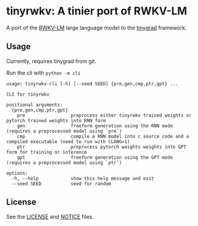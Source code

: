 # tinyrwkv: A tinier port of RWKV-LM

A port of the [RWKV-LM](https://github.com/BlinkDL/RWKV-LM) large language model to the [tinygrad](https://tinygrad.org/) framework.

## Usage

Currently, requires tinygrad from git.

Run the cli with `python -m cli`

```
usage: tinyrwkv-cli [-h] [--seed SEED] {pre,gen,cmp,ptr,gpt} ...

CLI for tinyrwkv

positional arguments:
  {pre,gen,cmp,ptr,gpt}
    pre                 preprocess either tinyrwkv trained weights or pytorch trained weights into RNN form
    gen                 freeform generation using the RNN mode (requires a preprocessed model using `pre`)
    cmp                 compile a RNN model into c source code and a compiled executable (need to run with CLANG=1)
    ptr                 preprocess pytorch weights weights into GPT form for training or inference
    gpt                 freeform generation using the GPT mode (requires a preprocessed model using `ptr`)

options:
  -h, --help            show this help message and exit
  --seed SEED           seed for random
```

## License

See the [LICENSE](./LICENSE) and [NOTICE](./NOTICE) files.
